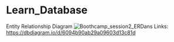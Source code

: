 # Learn_Database
Entity Relationship Diagram 
![Boothcamp_session2_ERDans](https://user-images.githubusercontent.com/74585420/117479580-b27fce00-af8a-11eb-8286-6bd5eaaef588.png)
Links: https://dbdiagram.io/d/6094b90ab29a09603d13c81d
